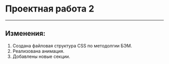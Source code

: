 # Проектная работа 2
-------
## Изменения:
1. Создана файловая структура CSS по методолгии БЭМ.
2. Реализована анимация.
3. Добавлены новые секции.
